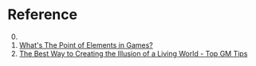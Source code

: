 # Reference

0. []()
0. [What's The Point of Elements in Games?](https://www.youtube.com/watch?v=QS9CYuUOmU4)
0. [The Best Way to Creating the Illusion of a Living World - Top GM Tips](https://www.youtube.com/watch?v=6JP-nkeCwYg)

